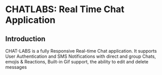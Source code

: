 # CHATLABS: Real Time Chat Application

## Introduction
CHAT-LABS is a fully Responsive Real-time Chat application. 
It supports User Authentication and SMS Notifications with direct and group
Chats, emojis & Reactions, Built-in Gif support, the ability to edit and delete messages

